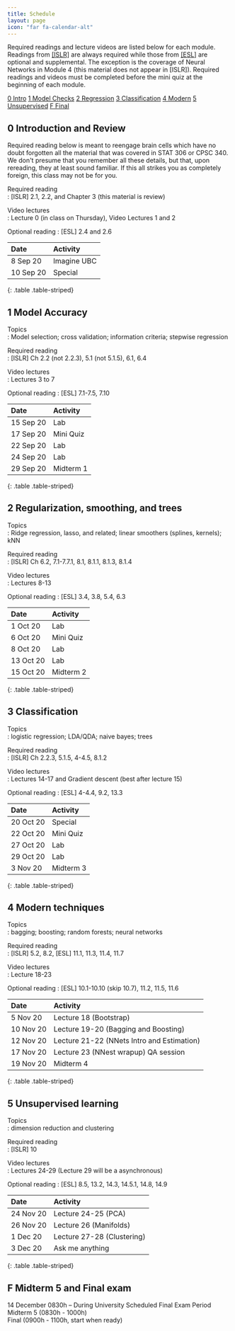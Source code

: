 ```yaml
---
title: Schedule
layout: page
icon: "far fa-calendar-alt"
---
```


Required readings and lecture videos are listed below for each module.
Readings from [\[ISLR\]](http://faculty.marshall.usc.edu/gareth-james/ISL/index.html) are always required while those from [\[ESL\]](https://web.stanford.edu/~hastie/ElemStatLearn/) are optional and supplemental. The exception is the coverage of Neural Networks in Module 4 (this material does not appear in \[ISLR\]). Required readings and videos must be completed before the mini quiz at the beginning of each module.


<div class="text-center">
<div class="btn-group" role="group">
  <a role="button" class="btn btn-secondary" href="#0-introduction-and-review">0 Intro</a>
  <a role="button" class="btn btn-secondary" href="#1-model-accuracy">1 Model Checks</a>
  <a role="button" class="btn btn-secondary" href="#2-regularization-smoothing-and-trees">2 Regression</a>
  <a role="button" class="btn btn-secondary" href="#3-classification">3 Classification</a>
  <a role="button" class="btn btn-secondary" href="#4-modern-techniques">4 Modern</a>
  <a role="button" class="btn btn-secondary" href="#5-unsupervised-learning">5 Unsupervised</a>
  <a role="button" class="btn btn-secondary" href="#f-midterm-5-and-final-exam">F Final</a>
</div>
</div>



## 0 Introduction and Review

Required reading below is meant to reengage brain cells which have no doubt forgotten all
the material that was covered in STAT 306 or CPSC 340. We don't presume that you remember all these details, but that, upon rereading, they at least sound familiar. If this all strikes you as completely foreign, this class may not be for you. 

Required reading  
: \[ISLR\] 2.1, 2.2, and Chapter 3 (this material is review)

Video lectures  
: Lecture 0 (in class on Thursday), Video Lectures 1 and 2

Optional reading
: \[ESL\] 2.4 and 2.6

|Date      |Activity    |
|:---------|:-----------|
|8 Sep 20  |Imagine UBC |
|10 Sep 20 |Special     |
{: .table .table-striped}




## 1 Model Accuracy

Topics  
: Model selection; cross validation; information criteria; stepwise regression

Required reading  
: \[ISLR\] Ch 2.2 (not 2.2.3), 5.1 (not 5.1.5), 6.1, 6.4

Video lectures  
: Lectures 3 to 7 

Optional reading
: \[ESL\] 7.1-7.5, 7.10

|Date      |Activity  |
|:---------|:---------|
|15 Sep 20 |Lab       |
|17 Sep 20 |Mini Quiz |
|22 Sep 20 |Lab       |
|24 Sep 20 |Lab       |
|29 Sep 20 |Midterm 1  |
{: .table .table-striped}




## 2 Regularization, smoothing, and trees

Topics  
: Ridge regression, lasso, and related; linear smoothers (splines, kernels); kNN

Required reading  
: \[ISLR\] Ch 6.2, 7.1-7.7.1, 8.1, 8.1.1, 8.1.3, 8.1.4

Video lectures  
: Lectures 8-13

Optional reading
: \[ESL\] 3.4, 3.8, 5.4, 6.3

|Date      |Activity  |
|:---------|:---------|
|1 Oct 20  |Lab |
|6 Oct 20  |Mini Quiz       |
|8 Oct 20  |Lab       |
|13 Oct 20 |Lab       |
|15 Oct 20 |Midterm  2 |
{: .table .table-striped}



## 3 Classification

Topics  
: logistic regression; LDA/QDA; naive bayes; trees

Required reading  
: \[ISLR\] Ch 2.2.3, 5.1.5, 4-4.5, 8.1.2

Video lectures  
: Lectures 14-17 and Gradient descent (best after lecture 15)

Optional reading
: \[ESL\] 4-4.4, 9.2, 13.3

|Date      |Activity  |
|:---------|:---------|
|20 Oct 20 |Special   |
|22 Oct 20 |Mini Quiz |
|27 Oct 20 |Lab       |
|29 Oct 20 |Lab       |
|3 Nov 20  |Midterm   3|
{: .table .table-striped}



## 4 Modern techniques

Topics  
: bagging; boosting; random forests; neural networks

Required reading  
: \[ISLR\] 5.2, 8.2, \[ESL\] 11.1, 11.3, 11.4, 11.7

Video lectures  
: Lecture 18-23

Optional reading
: \[ESL\] 10.1-10.10 (skip 10.7), 11.2, 11.5, 11.6

|Date      |Activity  |
|:---------|:---------|
|5 Nov 20  | Lecture 18  (Bootstrap)     |
|10 Nov 20 | Lecture 19-20 (Bagging and Boosting) |
|12 Nov 20 | Lecture 21-22  (NNets Intro and Estimation)   |
|17 Nov 20 | Lecture 23 (NNest wrapup) QA session      |
|19 Nov 20 |Midterm 4  |
{: .table .table-striped}



## 5 Unsupervised learning

Topics  
: dimension reduction and clustering

Required reading  
: \[ISLR\] 10

Video lectures  
: Lectures 24-29 (Lecture 29 will be a asynchronous)

Optional reading
: \[ESL\] 8.5, 13.2, 14.3, 14.5.1, 14.8, 14.9


|Date      |Activity  |
|:---------|:---------|
|24 Nov 20 |Lecture 24-25 (PCA)|
|26 Nov 20 |Lecture 26 (Manifolds)   |
|1 Dec 20  |Lecture 27-28 (Clustering)  |
|3 Dec 20  |Ask me anything   |
{: .table .table-striped}




## F Midterm 5 and Final exam


14 December 0830h – During University Scheduled Final Exam Period  
Midterm 5 (0830h - 1000h)  
Final (0900h - 1100h, start when ready)
